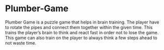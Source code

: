 # Plumber-Game
Plumber Game is a puzzle game that helps in brain training. The player have to rotate the pipes and connect them together within the given time. This trains the player’s brain to think and react fast in order not to lose the game. This game can also train on the player to always think a few steps ahead to not waste time.
